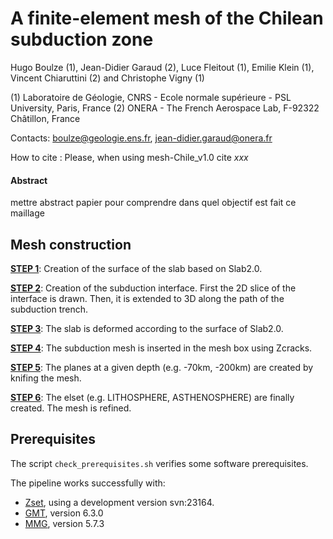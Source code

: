 # **A finite-element mesh of the Chilean subduction zone**

Hugo Boulze (1), Jean-Didier Garaud (2), Luce Fleitout (1), Emilie Klein (1), Vincent Chiaruttini (2) and Christophe Vigny (1)

(1) Laboratoire de Géologie, CNRS - Ecole normale supérieure - PSL University, Paris, France
(2) ONERA - The French Aerospace Lab, F-92322 Châtillon, France

Contacts: boulze@geologie.ens.fr, jean-didier.garaud@onera.fr

How to cite :
Please, when using mesh-Chile_v1.0 cite *xxx*

#### **Abstract**

mettre abstract papier pour comprendre dans quel objectif est fait ce maillage


## **Mesh construction**


[**STEP 1**](01_surface_slab/README.md): Creation of the surface of the slab based on Slab2.0.

[**STEP 2**](02_slab_2D_to_3D/README.md): Creation of the subduction interface. First the 2D slice of the interface is drawn. Then, it is extended to 3D along the path of the subduction trench.

[**STEP 3**](03_deform_slab/README.md): The slab is deformed according to the surface of Slab2.0.

[**STEP 4**](04_insertion_box/README.md): The subduction mesh is inserted in the mesh box using Zcracks.

[**STEP 5**](05_plane_cuts/README.md): The planes at a given depth (e.g. -70km, -200km) are created by knifing the mesh.

[**STEP 6**](06_reassign_remesh/README.md): The elset (e.g. LITHOSPHERE, ASTHENOSPHERE) are finally created. The mesh is refined.



##  **Prerequisites**

The script `check_prerequisites.sh` verifies some software prerequisites.

The pipeline works successfully with:
- [Zset](http://zset-software.com/), using a development version svn:23164.
- [GMT](https://docs.generic-mapping-tools.org/latest/index.html), version 6.3.0
- [MMG](http://www.mmgtools.org/), version 5.7.3
